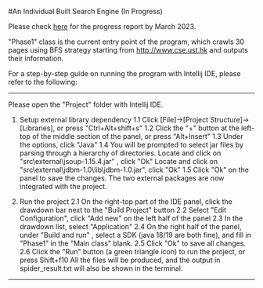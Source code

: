 #An Individual Built Search Engine (In Progress)

Please check [here](https://drive.google.com/file/d/1Zlxn_YCOOWqQxtyLCbNelaaYJoCOIfuD/view?usp=sharing) for the progress report by March 2023.

"Phase1" class is the current entry point of the program, which crawls 30 pages using BFS strategy starting from  http://www.cse.ust.hk and outputs their information.

For a step-by-step guide on running the program with Intellij IDE, please refer to the following:

***
Please open the "Project" folder with Intellij IDE. 

1. Setup external library dependency
	1.1 Click [File]->[Project Structure]->[Libraries], or press "Ctrl+Alt+shift+s"
	1.2 Click the "+" button at the left-top of the middle section of the panel, or press "Alt+Insert"
	1.3 Under the options, click "Java"
	1.4 You will be prompted to select jar files by parsing through a hierarchy of directories.
	    Locate and click on "src\external\jsoup-1.15.4.jar" , click "Ok"
	    Locate and click on "src\external\jdbm-1.0\lib\jdbm-1.0.jar", click "Ok"
      1.5 Click "Ok" on the panel to save the changes. The two external packages are now integrated with the project.

2. Run the project
	2.1 On the right-top part of the IDE panel, click the drawdown bar next to the "Build Project" button
	2.2 Select "Edit Configuration", click "Add new" on the left half of the panel
	2.3 In the drawdown list, select "Application"
	2.4 On the right half of the panel, under "Build and run" ,
	    select a SDK (java 18/19 are both fine), and fill in "Phase1" in the "Main class" blank.
	2.5 Click "Ok" to save all changes. 
	2.6 Click the "Run" button (a green triangle icon) to run the project, or press Shift+f10
	    All the files will be produced, and the output in spider_result.txt will also be shown in the terminal.
 ***
